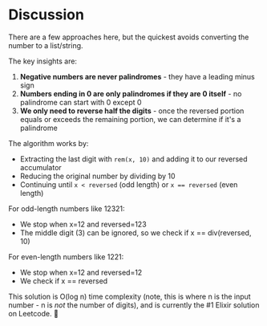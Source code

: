# Discussion

There are a few approaches here, but the quickest avoids converting the number to a list/string.

The key insights are:

1. **Negative numbers are never palindromes** - they have a leading minus sign
2. **Numbers ending in 0 are only palindromes if they are 0 itself** - no palindrome can start with 0 except 0
3. **We only need to reverse half the digits** - once the reversed portion equals or exceeds the remaining portion, we can determine if it's a palindrome

The algorithm works by:
- Extracting the last digit with `rem(x, 10)` and adding it to our reversed accumulator
- Reducing the original number by dividing by 10
- Continuing until `x < reversed` (odd length) or `x == reversed` (even length)

For odd-length numbers like 12321:
- We stop when x=12 and reversed=123
- The middle digit (3) can be ignored, so we check if x == div(reversed, 10)

For even-length numbers like 1221:
- We stop when x=12 and reversed=12
- We check if x == reversed

This solution is O(log n) time complexity (note, this is where n is the input number - n is *not* the number of digits), and is currently the #1 Elixir solution on Leetcode. 🎉
